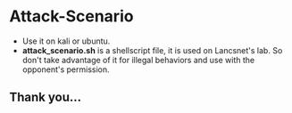 # Attack-Scenario
- Use it on kali or ubuntu.
- **attack_scenario.sh** is a shellscript file, it is used on Lancsnet's lab. So don't take advantage of it for illegal behaviors and use with the opponent's permission.
## Thank you...
